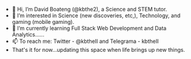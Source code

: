 - 👋 Hi, I’m David Boateng (@kbthe2), a Science and STEM tutor.
- 👀 I’m interested in Science (new discoveries, etc,), Technology, and gaming (mobile gaming).
- 🌱 I’m currently learning Full Stack Web Development and Data Analytics......
- 📫 To reach me: Twitter - @kbtheII and Telegrama - kbtheII
- That's it for now...updating this space when life brings up new things.
<!---
kbthe2/kbthe2 is a ✨ special ✨ repository because its `README.md` (this file) appears on your GitHub profile.
You can click the Preview link to take a look at your changes.
--->
